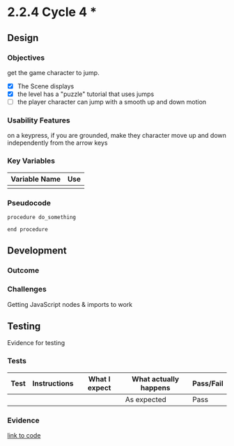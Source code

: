 # 2.2.4 Cycle 4 \*

## Design

### Objectives

get the game character to jump.

* [x] The Scene displays
* [x] the level has a "puzzle" tutorial that uses jumps
* [ ] the player character can jump with a smooth up and down motion

### Usability Features

on a keypress, if you are grounded, make they character move up and down independently from the arrow keys

### Key Variables

| Variable Name | Use |
| ------------- | --- |
|               |     |

### Pseudocode

```
procedure do_something
    
end procedure
```

## Development

### Outcome

### Challenges

Getting JavaScript nodes & imports to work

## Testing

Evidence for testing

### Tests

| Test | Instructions | What I expect | What actually happens | Pass/Fail |
| ---- | ------------ | ------------- | --------------------- | --------- |
|      |              |               | As expected           | Pass      |

### Evidence

[link to code](https://github.com/Ca-Hay/CollisionDetection3D)

```
```
